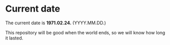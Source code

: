 # Current date

The current date is **1971.02.24.** (YYYY.MM.DD.)

This repository will be good when the world ends, so we will know how long it lasted.